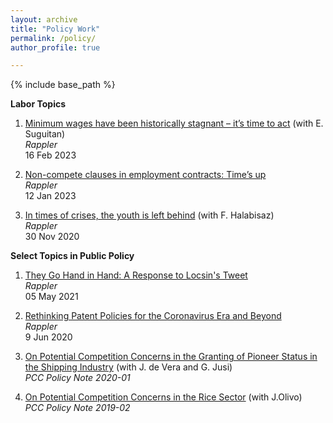 ```yaml
---
layout: archive
title: "Policy Work"
permalink: /policy/
author_profile: true

---
```


{% include base_path %}

**Labor Topics**

1. [Minimum wages have been historically stagnant – it’s time to act](https://www.rappler.com/voices/thought-leaders/opinion-minimum-wages-historically-stagnant-time-to-act/) (with E. Suguitan)<br>_Rappler_<br>16 Feb 2023

2. [Non-compete clauses in employment contracts: Time’s up](https://www.rappler.com/voices/thought-leaders/opinion-non-compete-clauses-employment-contracts/)<br>_Rappler_<br>12 Jan 2023

3. [In times of crises, the youth is left behind](https://www.rappler.com/voices/ispeak/analysis-in-times-crises-youth-left-behind/) (with F. Halabisaz)<br>_Rappler_<br>30 Nov 2020

**Select Topics in Public Policy**

1. [They Go Hand in Hand: A Response to Locsin's Tweet](https://www.rappler.com/voices/imho/opinion-they-go-hand-slippery-hand-response-locsin-tweet/)<br>_Rappler_<br>05 May 2021

2. [Rethinking Patent Policies for the Coronavirus Era and Beyond](https://r3.rappler.com/views/imho/262995-opinion-rethinking-patent-policies-coronavirus-era-beyond)<br>_Rappler_<br>9 Jun 2020

3. [On Potential Competition Concerns in the Granting of Pioneer Status in the Shipping Industry](https://www.phcc.gov.ph/policy-note-2020-01-on-potential-competition-concerns-in-the-granting-of-pioneer-status-in-the-philippine-shipping-industry/) (with J. de Vera and G. Jusi)<br>_PCC Policy Note 2020-01_

4. [On Potential Competition Concerns in the Rice Sector](https://www.phcc.gov.ph/policy-note-2019-02-on-potential-competition-concerns-in-the-rice-sector/) (with J.Olivo)<br>_PCC Policy Note 2019-02_

